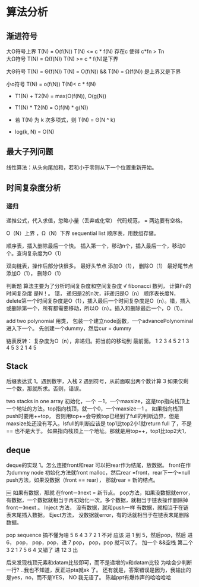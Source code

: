 # 算法分析

## 渐进符号

大O符号上界 T(N) = O(f(N)) T(N) <= c * f(N)
存在c 使得   c*fn > Tn   
大Ω符号 T(N) = Ω(f(N)) T(N) >= c * f(N)是下界

大Θ符号 T(N) = Θ(f(N)) T(N) = O(f(N)) && T(N) = Ω(f(N)) 是上界又是下界

小o符号 T(N) = o(f(N))   T(N)< c * f(N)

* T1(N) + T2(N) = max(O(f(N)), O(g(N))

* T1(N) * T2(N) = O(f(N) * g(N))

* 若 T(N) 为 k 次多项式，则 T(N) = Θ(N ^ k)

* log(k, N) = O(N)

## 最大子列问题

线性算法：从头向尾加和，若和小于零则从下一个位置重新开始。

## 时间复杂度分析

### 递归

递推公式，代入求值，忽略小量（丢弃或化常）
代码规范， = 两边要有空格。

O（N）上界 ，Ω（N）下界
sequential list 顺序表，用数组存储。


顺序表，插入删除最后一个快。
插入第一个，移动n个，插入最后一个，移动0个。查询复杂度为O（1）

双向链表，操作后部分快很多。
最好头节点 添加O（1）， 删除O（1）
最好尾节点 添加O（1）， 删除O（1）

判断题
算法主要为了分析时间复杂度和空间复杂度 √
fibonacci 数列， 计算Fn的时间复杂度 是N！。 错， 递归是2的n次，非递归是O（n）
顺序表长度N，delete第一个时间复杂度是O（1），插入最后一个时间复杂度是O（n）。错，插入或删除第一个，所有都需要移动，所以O（n）。插入和删除最后一个，O（1）。


add two polynomial
用类， 包装一个建立node函数，一个advancePolynominal 进入下一个。
先创建一个dummy，然后cur = dummy


链表反转： 复杂度为O（n），非递归。把当前的移动到 最前面。
1 2 3 4 5
2 1 3 4 5 
3 2 1 4 5  



## Stack


后缀表达式
1。遇到数字，入栈
2  遇到符号，从前面取出两个数计算
3  如果仅剩一个数，那就所求。否则，错误。



two stacks in one array
初始化，一个 －1，一个maxsize，这是top指向栈顶上一个地址的方法。top指向栈顶，就一个0，一个maxsize－1 。
如果指向栈顶push时要用++top， 否则用top++会导致top已经到了full的判断边界，但是maxsize处还没有写入。Isfull的判断应该是 top1比top2小1就return full 了，不是== 也不是大于。
如果指向栈顶上一个地址。那就是用top++，top1比top2大1，

## deque


deque的实现
1。怎么连接front和rear
可以把rear作为结尾，放数据。
front在作为dummy node
初始化方法就front malloc，然后rear =front，rear下一个=null
push方法，如果没数据（front == rear）， 那就rear = 新的结点。



￼
如果有数据，那就 在front－》next = 新节点。
pop方法，如果没数据就error，有数据，一个数据就相当于再初始化一次。多个数据，就相当于链表操作删除掉front－》next 。
Inject 方法， 没有数据，就和push一样
有数据，就相当于在链表末尾插入数据。
Eject方法， 没数据就error，有的话就相当于在链表末尾删除数据。




  pop  sequence
搞不懂为啥 5 6 4 3 7 2 1 不对
应该 进 1 到 5，然后pop，然后 进6， pop， pop，pop，进 7 pop， pop，pop 就可以了。
加一个 &&空栈
第二个 3 2 1 7 5 6 4 又错了
进 12 3 出

后来发现栈顶元素和datam比较即可，而不是递增的v和datam比较
为啥会少判断一行?
..我也不知道，反正进pta就ak 了。
还有就是，答案错误是因为，我输出的是yes，no，而不是YES， NO 我无语了。
陈越ppt有爆炸声的哈哈哈哈